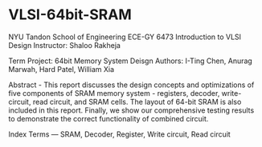 # VLSI-64bit-SRAM
NYU Tandon School of Engineering
ECE-GY 6473 Introduction to VLSI Design
Instructor: Shaloo Rakheja

Term Project: 64bit Memory System Deisgn
Authors: I-Ting Chen, Anurag Marwah, Hard Patel, William Xia

Abstract - 
This report discusses the design concepts and optimizations of five components of SRAM memory system - registers, decoder, write-circuit, read circuit, and SRAM cells. 
The layout of 64-bit SRAM is also included in this report. 
Finally, we show our comprehensive testing results to demonstrate the correct functionality of combined circuit.

Index Terms — SRAM, Decoder, Register, Write circuit, Read circuit

